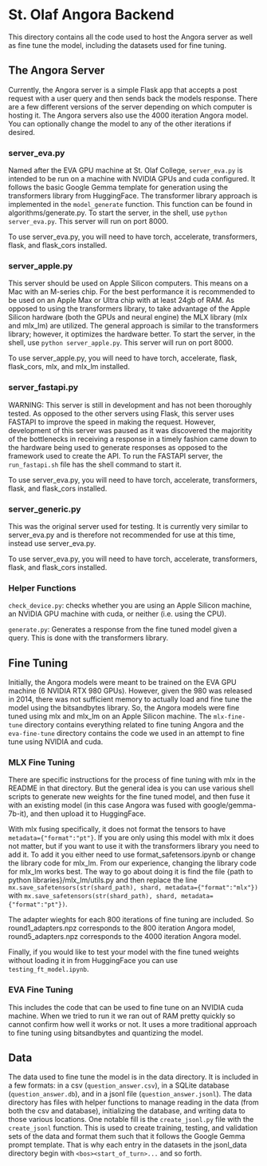 # St. Olaf Angora Backend

This directory contains all the code used to host the Angora server as well as fine tune the model, including the datasets used for fine tuning.

## The Angora Server

Currently, the Angora server is a simple Flask app that accepts a post request with a user query and then sends back the models response. There are a few different versions of the server depending on which computer is hosting it. The Angora servers also use the 4000 iteration Angora model. You can optionally change the model to any of the other iterations if desired. 

### server_eva.py

Named after the EVA GPU machine at St. Olaf College, `server_eva.py` is intended to be run on a machine with NVIDIA GPUs and cuda configured. It follows the basic Google Gemma template for generation using the transformers library from HuggingFace. The transformer library approach is implemented in the `model_generate` function. This function can be found in algorithms/generate.py. To start the server, in the shell, use `python server_eva.py`. This server will run on port 8000.

To use server_eva.py, you will need to have torch, accelerate, transformers, flask, and flask_cors installed. 

### server_apple.py

This server should be used on Apple Silicon computers. This means on a Mac with an M-series chip. For the best performance it is recommended to be used on an Apple Max or Ultra chip with at least 24gb of RAM. As opposed to using the transformers library, to take advantage of the Apple Silicon hardware (both the GPUs and neural engine) the MLX library (mlx and mlx_lm) are utilized. The general approach is similar to the transformers library; however, it optimizes the hardware better. To start the server, in the shell, use `python server_apple.py`. This server will run on port 8000.

To use server_apple.py, you will need to have torch, accelerate, flask, flask_cors, mlx, and mlx_lm installed. 

### server_fastapi.py

WARNING: This server is still in development and has not been thoroughly tested. As opposed to the other servers using Flask, this server uses FASTAPI to improve the speed in making the request. However, development of this server was paused as it was discovered the majoritity of the bottlenecks in receiving a response in a timely fashion came down to the hardware being used to generate responses as opposed to the framework used to create the API. To run the FASTAPI server, the `run_fastapi.sh` file has the shell command to start it.

To use server_eva.py, you will need to have torch, accelerate, transformers, flask, and flask_cors installed. 

### server_generic.py

This was the original server used for testing. It is currently very similar to server_eva.py and is therefore not recommended for use at this time, instead use server_eva.py. 

To use server_eva.py, you will need to have torch, accelerate, transformers, flask, and flask_cors installed. 

### Helper Functions

`check_device.py`: checks whether you are using an Apple Silicon machine, an NVIDIA GPU machine with cuda, or neither (i.e. using the CPU).

`generate.py`: Generates a response from the fine tuned model given a query. This is done with the transformers library.

## Fine Tuning

Initially, the Angora models were meant to be trained on the EVA GPU machine (6 NVIDIA RTX 980 GPUs). However, given the 980 was released in 2014, there was not sufficient memory to actually load and fine tune the model using the bitsandbytes library. So, the Angora models were fine tuned using mlx and mlx_lm on an Apple Silicon machine. The `mlx-fine-tune` directory contains everything related to fine tuning Angora and the `eva-fine-tune` directory contains the code we used in an attempt to fine tune using NVIDIA and cuda. 

### MLX Fine Tuning

There are specific instructions for the process of fine tuning with mlx in the README in that directory. But the general idea is you can use various shell scripts to generate new weights for the fine tuned model, and then fuse it with an existing model (in this case Angora was fused with google/gemma-7b-it), and then upload it to HuggingFace.

With mlx fusing specifically, it does not format the tensors to have `metadata={"format":"pt"}`. If you are only using this model with mlx it does not matter, but if you want to use it with the transformers library you need to add it. To add it you either need to use format_safetensors.ipynb or change the library code for mlx_lm. From our experience, changing the library code for mlx_lm works best. The way to go about doing it is find the file {path to python libraries}/mlx_lm/utils.py and then replace the line `mx.save_safetensors(str(shard_path), shard, metadata={"format":"mlx"})` with `mx.save_safetensors(str(shard_path), shard, metadata={"format":"pt"})`. 

The adapter wieghts for each 800 iterations of fine tuning are included. So round1_adapters.npz corresponds to the 800 iteration Angora model, round5_adapters.npz corresponds to the 4000 iteration Angora model. 

Finally, if you would like to test your model with the fine tuned weights without loading it in from HuggingFace you can use `testing_ft_model.ipynb`.

### EVA Fine Tuning

This includes the code that can be used to fine tune on an NVIDIA cuda machine. When we tried to run it we ran out of RAM pretty quickly so cannot confirm how well it works or not. It uses a more traditional approach to fine tuning using bitsandbytes and quantizing the model. 

## Data

The data used to fine tune the model is in the data directory. It is included in a few formats: in a csv (`question_answer.csv`), in a SQLite database (`question_answer.db`), and in a jsonl file (`question_answer.jsonl`). The data directory has files with helper functions to manage reading in the data (from both the csv and database), initializing the database, and writing data to those various locations. One notable fill is the `create_jsonl.py` file with the `create_jsonl` function. This is used to create training, testing, and validation sets of the data and format them such that it follows the Google Gemma prompt template. That is why each entry in the datasets in the jsonl_data directory begin with `<bos><start_of_turn>...` and so forth. 